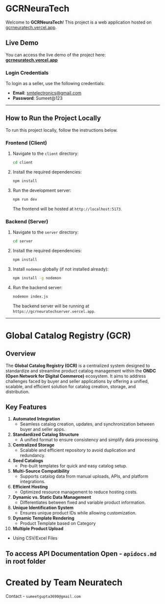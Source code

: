 
# GCRNeuraTech

Welcome to **GCRNeuraTech**! This project is a web application hosted on [gcrneuratech.vercel.app](https://gcrneuratech.vercel.app).

## Live Demo

You can access the live demo of the project here:  
**[gcrneuratech.vercel.app](https://gcrneuratech.vercel.app)**

### Login Credentials

To login as a seller, use the following credentials:

- **Email**: smtelectronics@gmail.com
- **Password**: Sumeet@123

---

## How to Run the Project Locally

To run this project locally, follow the instructions below.

### Frontend (Client)

1. Navigate to the `client` directory:
   ```bash
   cd client
   ```

2. Install the required dependencies:
   ```bash
   npm install
   ```

3. Run the development server:
   ```bash
   npm run dev
   ```

   The frontend will be hosted at `http://localhost:5173`.

### Backend (Server)

1. Navigate to the `server` directory:
   ```bash
   cd server
   ```

2. Install the required dependencies:
   ```bash
   npm install
   ```

3. Install `nodemon` globally (if not installed already):
   ```bash
   npm install -g nodemon
   ```

4. Run the backend server:
   ```bash
   nodemon index.js
   ```

   The backend server will be running at `https://gcrneuratechserver.vercel.app`.

---

# Global Catalog Registry (GCR)

## Overview
The **Global Catalog Registry (GCR)** is a centralized system designed to standardize and streamline product catalog management within the **ONDC (Open Network for Digital Commerce)** ecosystem. It aims to address challenges faced by buyer and seller applications by offering a unified, scalable, and efficient solution for catalog creation, storage, and distribution.

## Key Features
1. **Automated Integration**  
   - Seamless catalog creation, updates, and synchronization between buyer and seller apps.
2. **Standardized Catalog Structure**  
   - A unified format to ensure consistency and simplify data processing.
3. **Centralized Storage**  
   - Scalable and efficient repository to avoid duplication and redundancy.
4. **Seed Catalogs**  
   - Pre-built templates for quick and easy catalog setup.
5. **Multi-Source Compatibility**  
   - Supports catalog data from manual uploads, APIs, and platform integrations.
6. **Efficient Hosting**  
   - Optimized resource management to reduce hosting costs.
7. **Dynamic vs. Static Data Management**  
   - Differentiates between fixed and variable product information.
8. **Unique Identification System**  
   - Ensures unique product IDs while allowing customization.
9. **Dynamic Template Rendering**  
   - Product Template based on Category
10. **Multiple Product Upload**  
   - Using CSV/Excel Files

## To access API Documentation Open - `apidocs.md` in root folder

# Created by Team Neuratech

Contact - `sumeetgupta3690@gmail.com`
